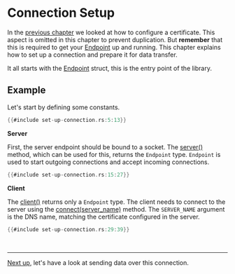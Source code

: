 # Connection Setup

In the [previous chapter](certificate.md) we looked at how to configure a certificate.
This aspect is omitted in this chapter to prevent duplication.
But **remember** that this is required to get your [Endpoint][Endpoint] up and running.
This chapter explains how to set up a connection and prepare it for data transfer.

It all starts with the [Endpoint][Endpoint] struct, this is the entry point of the library.

## Example

Let's start by defining some constants.

```rust
{{#include set-up-connection.rs:5:13}}
```

**Server**

First, the server endpoint should be bound to a socket.
The [server()][server] method, which can be used for this, returns the `Endpoint` type.
`Endpoint` is used to start outgoing connections and accept incoming connections.

```rust
{{#include set-up-connection.rs:15:27}}
```

**Client**

The [client()][client] returns only a `Endpoint` type.
The client needs to connect to the server using the [connect(server_name)][connect] method.
The `SERVER_NAME` argument is the DNS name, matching the certificate configured in the server.

```rust
{{#include set-up-connection.rs:29:39}}
```
<br><hr>

[Next up](data-transfer.md), let's have a look at sending data over this connection.


[Endpoint]: https://docs.rs/quinn/latest/quinn/struct.Endpoint.html
[server]: https://docs.rs/quinn/latest/quinn/struct.Endpoint.html#method.server
[client]: https://docs.rs/quinn/latest/quinn/struct.Endpoint.html#method.client
[connect]: https://docs.rs/quinn/latest/quinn/struct.Endpoint.html#method.connect
